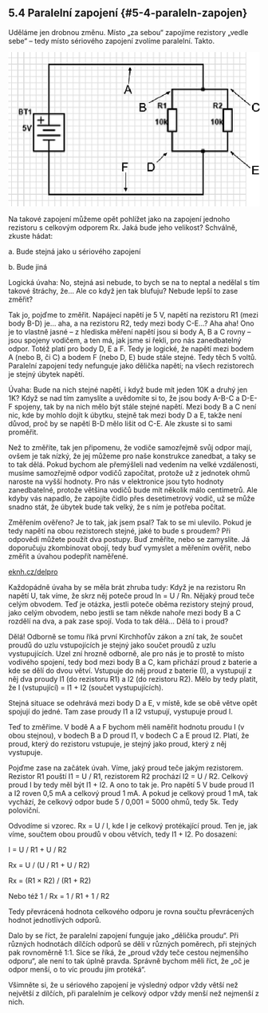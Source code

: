 ## 5.4 Paralelní zapojení {#5-4-paraleln-zapojen}

Uděláme jen drobnou změnu. Místo „za sebou“ zapojíme rezistory „vedle sebe“ – tedy místo sériového zapojení zvolíme paralelní. Takto.

![096-1.png](images/000119.png)

Na takové zapojení můžeme opět pohlížet jako na zapojení jednoho rezistoru s celkovým odporem Rx. Jaká bude jeho velikost? Schválně, zkuste hádat:

a. Bude stejná jako u sériového zapojení

b. Bude jiná

Logická úvaha: No, stejná asi nebude, to bych se na to neptal a nedělal s tím takové štráchy, že… Ale co když jen tak blufuju? Nebude lepší to zase změřit?

Tak jo, pojďme to změřit. Napájecí napětí je 5 V, napětí na rezistoru R1 (mezi body B-D) je… aha, a na rezistoru R2, tedy mezi body C-E…? Aha aha! Ono je to vlastně jasné – z hlediska měření napětí jsou si body A, B a C rovny – jsou spojeny vodičem, a ten má, jak jsme si řekli, pro nás zanedbatelný odpor. Totéž platí pro body D, E a F. Tedy je logické, že napětí mezi bodem A (nebo B, či C) a bodem F (nebo D, E) bude stále stejné. Tedy těch 5 voltů. Paralelní zapojení tedy nefunguje jako dělička napětí; na všech rezistorech je stejný úbytek napětí.

Úvaha: Bude na nich stejné napětí, i když bude mít jeden 10K a druhý jen 1K? Když se nad tím zamyslíte a uvědomíte si to, že jsou body A-B-C a D-E-F spojeny, tak by na nich mělo být stále stejné napětí. Mezi body B a C není nic, kde by mohlo dojít k úbytku, stejně tak mezi body D a E, takže není důvod, proč by se napětí B-D mělo lišit od C-E. Ale zkuste si to sami proměřit.

Než to změříte, tak jen připomenu, že vodiče samozřejmě svůj odpor mají, ovšem je tak nízký, že jej můžeme pro naše konstrukce zanedbat, a taky se to tak dělá. Pokud bychom ale přemýšleli nad vedením na velké vzdálenosti, musíme samozřejmě odpor vodičů započítat, protože už z jednotek ohmů naroste na vyšší hodnoty. Pro nás v elektronice jsou tyto hodnoty zanedbatelné, protože většina vodičů bude mít několik málo centimetrů. Ale kdyby vás napadlo, že zapojíte čidlo přes desetimetrový vodič, už se může snadno stát, že úbytek bude tak velký, že s ním je potřeba počítat.

Změřením ověřeno? Je to tak, jak jsem psal? Tak to se mi ulevilo. Pokud je tedy napětí na obou rezistorech stejné, jaké to bude s proudem? Při odpovědi můžete použít dva postupy. Buď změříte, nebo se zamyslíte. Já doporučuju zkombinovat obojí, tedy buď vymyslet a měřením ověřit, nebo změřit a úvahou podepřít naměřené.

[eknh.cz/delpro](https://eknh.cz/delpro)

Každopádně úvaha by se měla brát zhruba tudy: Když je na rezistoru Rn napětí U, tak víme, že skrz něj poteče proud In = U / Rn. Nějaký proud teče celým obvodem. Teď je otázka, jestli poteče oběma rezistory stejný proud, jako celým obvodem, nebo jestli se tam někde nahoře mezi body B a C rozdělí na dva, a pak zase spojí. Voda to tak dělá… Dělá to i proud?

Dělá! Odborně se tomu říká první Kirchhofův zákon a zní tak, že součet proudů do uzlu vstupojících je stejný jako součet proudů z uzlu vystupujících. Uzel zní hrozně odborně, ale pro nás je to prostě to místo vodivého spojení, tedy bod mezi body B a C, kam přichází proud z baterie a kde se dělí do dvou větví. Vstupuje do něj proud z baterie (I), a vystupují z něj dva proudy I1 (do rezistoru R1) a I2 (do rezistoru R2). Mělo by tedy platit, že I (vstupující) = I1 + I2 (součet vystupujících).

Stejná situace se odehrává mezi body D a E, v místě, kde se obě větve opět spojují do jedné. Tam zase proudy I1 a I2 vstupují, vystupuje proud I.

Teď to změříme. V bodě A a F bychom měli naměřit hodnotu proudu I (v obou stejnou), v bodech B a D proud I1, v bodech C a E proud I2\. Platí, že proud, který do rezistoru vstupuje, je stejný jako proud, který z něj vystupuje.

Pojďme zase na začátek úvah. Víme, jaký proud teče jakým rezistorem. Rezistor R1 pouští I1 = U / R1, rezistorem R2 prochází I2 = U / R2\. Celkový proud I by tedy měl být I1 + I2\. A ono to tak je. Pro napětí 5 V bude proud I1 a I2 roven 0,5 mA a celkový proud 1 mA. A pokud je celkový proud 1 mA, tak vychází, že celkový odpor bude 5 / 0,001 = 5000 ohmů, tedy 5k. Tedy poloviční.

Odvodíme si vzorec. Rx = U / I, kde I je celkový protékající proud. Ten je, jak víme, součtem obou proudů v obou větvích, tedy I1 + I2\. Po dosazení:

I = U / R1 + U / R2

Rx = U / (U / R1 + U / R2)

Rx = (R1 × R2) / (R1 + R2)

Nebo též 1 / Rx = 1 / R1 + 1 / R2

Tedy převrácená hodnota celkového odporu je rovna součtu převrácených hodnot jednotlivých odporů.

Dalo by se říct, že paralelní zapojení funguje jako „dělička proudu“. Při různých hodnotách dílčích odporů se dělí v různých poměrech, při stejných pak rovnoměrně 1:1\. Sice se říká, že „proud vždy teče cestou nejmenšího odporu“, ale není to tak úplně pravda. Správně bychom měli říct, že „oč je odpor menší, o to víc proudu jím protéká“.

Všimněte si, že u sériového zapojení je výsledný odpor vždy větší než největší z dílčích, při paralelním je celkový odpor vždy menší než nejmenší z nich.